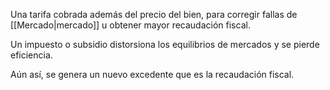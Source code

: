 
Una tarifa cobrada además del precio del bien, para corregir fallas de [[Mercado|mercado]] u obtener mayor recaudación fiscal. 

Un impuesto o subsidio distorsiona los equilibrios de mercados y se pierde eficiencia. 

Aún así, se genera un nuevo excedente que es la recaudación fiscal. 